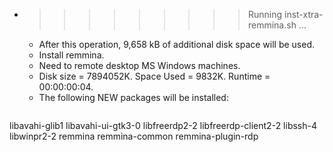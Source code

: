 * >>>>>>>>> Running inst-xtra-remmina.sh ...
  * After this operation, 9,658 kB of additional disk space will be used.
  * Install remmina.
  * Need to remote desktop MS Windows machines.
  * Disk size = 7894052K. Space Used = 9832K. Runtime = 00:00:00:04.
  * The following NEW packages will be installed:
  ```bash
libavahi-glib1 libavahi-ui-gtk3-0 libfreerdp2-2 libfreerdp-client2-2 libssh-4
libwinpr2-2 remmina remmina-common remmina-plugin-rdp
  ```
